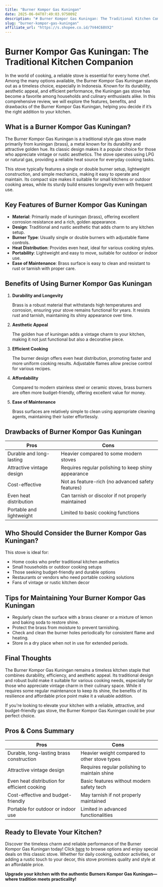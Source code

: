 ```yaml
---
title: "Burner Kompor Gas Kuningan"
date: 2025-06-04T07:49:03.975009Z
description: "# Burner Kompor Gas Kuningan: The Traditional Kitchen Companion..."
slug: "burner-kompor-gas-kuningan"
affiliate_url: "https://s.shopee.co.id/7V44C68VX2"
---
```

# Burner Kompor Gas Kuningan: The Traditional Kitchen Companion

In the world of cooking, a reliable stove is essential for every home chef. Among the many options available, the Burner Kompor Gas Kuningan stands out as a timeless choice, especially in Indonesia. Known for its durability, aesthetic appeal, and efficient performance, the Kuningan gas stove has become a favorite among households and culinary enthusiasts alike. In this comprehensive review, we will explore the features, benefits, and drawbacks of the Burner Kompor Gas Kuningan, helping you decide if it’s the right addition to your kitchen.

## What is a Burner Kompor Gas Kuningan?

The Burner Kompor Gas Kuningan is a traditional style gas stove made primarily from kuningan (brass), a metal known for its durability and attractive golden hue. Its classic design makes it a popular choice for those who appreciate vintage or rustic aesthetics. The stove operates using LPG or natural gas, providing a reliable heat source for everyday cooking tasks.

This stove typically features a single or double burner setup, lightweight construction, and simple mechanics, making it easy to operate and maintain. Its compact size makes it suitable for small kitchens or outdoor cooking areas, while its sturdy build ensures longevity even with frequent use.

## Key Features of Burner Kompor Gas Kuningan

- **Material**: Primarily made of kuningan (brass), offering excellent corrosion resistance and a rich, golden appearance.
- **Design**: Traditional and rustic aesthetic that adds charm to any kitchen setup.
- **Burner Type**: Usually single or double burners with adjustable flame controls.
- **Heat Distribution**: Provides even heat, ideal for various cooking styles.
- **Portability**: Lightweight and easy to move, suitable for outdoor or indoor use.
- **Ease of Maintenance**: Brass surface is easy to clean and resistant to rust or tarnish with proper care.

## Benefits of Using Burner Kompor Gas Kuningan

1. **Durability and Longevity**
   
   Brass is a robust material that withstands high temperatures and corrosion, ensuring your stove remains functional for years. It resists rust and tarnish, maintaining its shiny appearance over time.

2. **Aesthetic Appeal**
   
   The golden hue of kuningan adds a vintage charm to your kitchen, making it not just functional but also a decorative piece.

3. **Efficient Cooking**
   
   The burner design offers even heat distribution, promoting faster and more uniform cooking results. Adjustable flames allow precise control for various recipes.

4. **Affordability**
   
   Compared to modern stainless steel or ceramic stoves, brass burners are often more budget-friendly, offering excellent value for money.

5. **Ease of Maintenance**
   
   Brass surfaces are relatively simple to clean using appropriate cleaning agents, maintaining their luster effortlessly.

## Drawbacks of Burner Kompor Gas Kuningan

| Pros | Cons |
| --- | --- |
| Durable and long-lasting | Heavier compared to some modern stoves |
| Attractive vintage design | Requires regular polishing to keep shiny appearance |
| Cost-effective | Not as feature-rich (no advanced safety features) |
| Even heat distribution | Can tarnish or discolor if not properly maintained |
| Portable and lightweight | Limited to basic cooking functions |

## Who Should Consider the Burner Kompor Gas Kuningan?

This stove is ideal for:
- Home cooks who prefer traditional kitchen aesthetics
- Small households or outdoor cooking setups
- Those seeking budget-friendly and durable options
- Restaurants or vendors who need portable cooking solutions
- Fans of vintage or rustic kitchen decor

## Tips for Maintaining Your Burner Kompor Gas Kuningan

- Regularly clean the surface with a brass cleaner or a mixture of lemon and baking soda to restore shine.
- Protect the brass from moisture to prevent tarnishing.
- Check and clean the burner holes periodically for consistent flame and heating.
- Store in a dry place when not in use for extended periods.

## Final Thoughts

The Burner Kompor Gas Kuningan remains a timeless kitchen staple that combines durability, efficiency, and aesthetic appeal. Its traditional design and robust build make it suitable for various cooking needs, especially for those who appreciate vintage charm in their culinary space. While it requires some regular maintenance to keep its shine, the benefits of its resilience and affordable price point make it a valuable addition.

If you're looking to elevate your kitchen with a reliable, attractive, and budget-friendly gas stove, the Burner Kompor Gas Kuningan could be your perfect choice.

## Pros & Cons Summary

| Pros | Cons |
| --- | --- |
| Durable, long-lasting brass construction | Heavier weight compared to other stove types |
| Attractive vintage design | Requires regular polishing to maintain shine |
| Even heat distribution for efficient cooking | Basic features without modern safety tech |
| Cost-effective and budget-friendly | May tarnish if not properly maintained |
| Portable for outdoor or indoor use | Limited in advanced functionalities |

## Ready to Elevate Your Kitchen?

Discover the timeless charm and reliable performance of the Burner Kompor Gas Kuningan today! Click [here](https://s.shopee.co.id/7V44C68VX2) to browse options and enjoy special deals on this classic stove. Whether for daily cooking, outdoor activities, or adding a rustic touch to your decor, this stove promises quality and style at an affordable price.

**Upgrade your kitchen with the authentic Burners Kompor Gas Kuningan—where tradition meets practicality!**